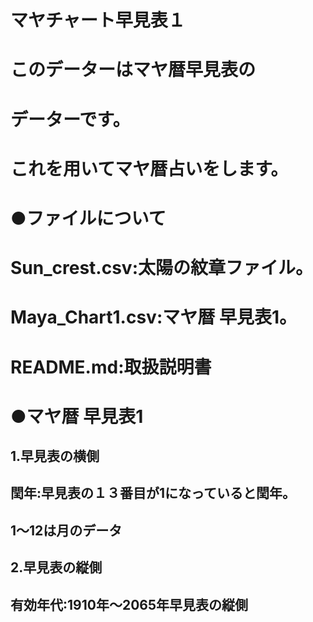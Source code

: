 # マヤチャート早見表１

# このデーターはマヤ暦早見表の
# データーです。

# これを用いてマヤ暦占いをします。

# ●ファイルについて

# Sun_crest.csv:太陽の紋章ファイル。
# Maya_Chart1.csv:マヤ暦 早見表1。
# README.md:取扱説明書

# ●マヤ暦 早見表1

## 1.早見表の横側
## 閏年:早見表の１３番目が1になっていると閏年。
## 1～12は月のデータ

## 2.早見表の縦側
## 有効年代:1910年～2065年早見表の縦側



